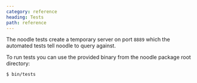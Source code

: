 ```yaml
---
category: reference
heading: Tests
path: reference
---
```


The noodle tests create a temporary server on port `8889` which the automated 
tests tell noodle to query against.

To run tests you can use the provided binary from the noodle package root 
directory:

    $ bin/tests
